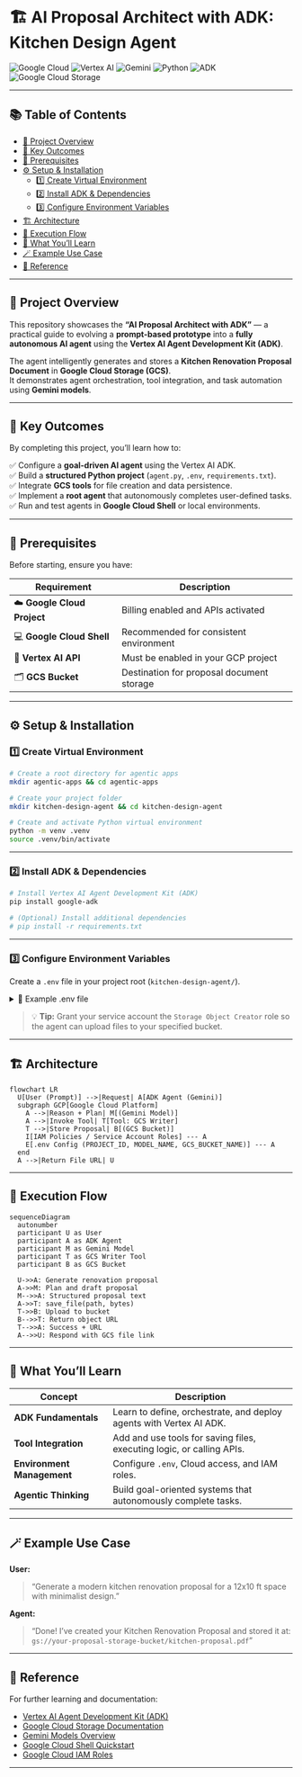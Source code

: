 # 🏗️ AI Proposal Architect with ADK: Kitchen Design Agent

![Google Cloud](https://img.shields.io/badge/Google%20Cloud-%234285F4.svg?style=for-the-badge&logo=google-cloud&logoColor=white)
![Vertex AI](https://img.shields.io/badge/Vertex%20AI-1E88E5?style=for-the-badge&logo=google&logoColor=white)
![Gemini](https://img.shields.io/badge/Gemini%20Model-4285F4?style=for-the-badge&logo=google&logoColor=white)
![Python](https://img.shields.io/badge/Python-3776AB?style=for-the-badge&logo=python&logoColor=white)
![ADK](https://img.shields.io/badge/Agent%20Development%20Kit-34A853?style=for-the-badge&logo=google&logoColor=white)
![Google Cloud Storage](https://img.shields.io/badge/Google%20Cloud%20Storage-0F9D58?style=for-the-badge&logo=google-cloud&logoColor=white)

---

## 📚 Table of Contents
- [🚀 Project Overview](#-project-overview)
- [🎯 Key Outcomes](#-key-outcomes)
- [🧰 Prerequisites](#-prerequisites)
- [⚙️ Setup & Installation](#️-setup--installation)
  - [1️⃣ Create Virtual Environment](#1️⃣-create-virtual-environment)
  - [2️⃣ Install ADK & Dependencies](#2️⃣-install-adk--dependencies)
  - [3️⃣ Configure Environment Variables](#3️⃣-configure-environment-variables)
- [🏗️ Architecture](#️-architecture)
- [🔁 Execution Flow](#-execution-flow)
- [🧠 What You’ll Learn](#-what-youll-learn)
- [🪄 Example Use Case](#-example-use-case)
- [🔗 Reference](#-reference)

---

## 🚀 Project Overview

This repository showcases the **“AI Proposal Architect with ADK”** — a practical guide to evolving a **prompt-based prototype** into a **fully autonomous AI agent** using the **Vertex AI Agent Development Kit (ADK)**.

The agent intelligently generates and stores a **Kitchen Renovation Proposal Document** in **Google Cloud Storage (GCS)**.  
It demonstrates agent orchestration, tool integration, and task automation using **Gemini models**.

---

## 🎯 Key Outcomes

By completing this project, you’ll learn how to:

✅ Configure a **goal-driven AI agent** using the Vertex AI ADK.  
✅ Build a **structured Python project** (`agent.py`, `.env`, `requirements.txt`).  
✅ Integrate **GCS tools** for file creation and data persistence.  
✅ Implement a **root agent** that autonomously completes user-defined tasks.  
✅ Run and test agents in **Google Cloud Shell** or local environments.  

---

## 🧰 Prerequisites

Before starting, ensure you have:

| Requirement | Description |
|--------------|-------------|
| ☁️ **Google Cloud Project** | Billing enabled and APIs activated |
| 💻 **Google Cloud Shell** | Recommended for consistent environment |
| 🤖 **Vertex AI API** | Must be enabled in your GCP project |
| 🗂️ **GCS Bucket** | Destination for proposal document storage |

---

## ⚙️ Setup & Installation

### 1️⃣ Create Virtual Environment
```bash
# Create a root directory for agentic apps
mkdir agentic-apps && cd agentic-apps

# Create your project folder
mkdir kitchen-design-agent && cd kitchen-design-agent

# Create and activate Python virtual environment
python -m venv .venv
source .venv/bin/activate
```

---

### 2️⃣ Install ADK & Dependencies

```bash
# Install Vertex AI Agent Development Kit (ADK)
pip install google-adk

# (Optional) Install additional dependencies
# pip install -r requirements.txt
```

---

### 3️⃣ Configure Environment Variables

Create a `.env` file in your project root (`kitchen-design-agent/`).

<details>
<summary>📄 Example .env file</summary>

```bash
# --- Google Cloud Configuration ---
PROJECT_ID="your-gcp-project-id"

# --- Agent / Model Configuration ---
MODEL_NAME="gemini-2.5-flash"

# --- Tool Configuration (GCS Storage Tool) ---
GCS_BUCKET_NAME="your-proposal-storage-bucket"
```

</details>

> 💡 **Tip:** Grant your service account the `Storage Object Creator` role
> so the agent can upload files to your specified bucket.

---

## 🏗️ Architecture

```mermaid
flowchart LR
  U[User (Prompt)] -->|Request| A[ADK Agent (Gemini)]
  subgraph GCP[Google Cloud Platform]
    A -->|Reason + Plan| M[(Gemini Model)]
    A -->|Invoke Tool| T[Tool: GCS Writer]
    T -->|Store Proposal| B[(GCS Bucket)]
    I[IAM Policies / Service Account Roles] --- A
    E[.env Config (PROJECT_ID, MODEL_NAME, GCS_BUCKET_NAME)] --- A
  end
  A -->|Return File URL| U
```

---

## 🔁 Execution Flow

```mermaid
sequenceDiagram
  autonumber
  participant U as User
  participant A as ADK Agent
  participant M as Gemini Model
  participant T as GCS Writer Tool
  participant B as GCS Bucket

  U->>A: Generate renovation proposal
  A->>M: Plan and draft proposal
  M-->>A: Structured proposal text
  A->>T: save_file(path, bytes)
  T->>B: Upload to bucket
  B-->>T: Return object URL
  T-->>A: Success + URL
  A-->>U: Respond with GCS file link

```

---

## 🧠 What You’ll Learn

| Concept                    | Description                                                           |
| -------------------------- | --------------------------------------------------------------------- |
| **ADK Fundamentals**       | Learn to define, orchestrate, and deploy agents with Vertex AI ADK.   |
| **Tool Integration**       | Add and use tools for saving files, executing logic, or calling APIs. |
| **Environment Management** | Configure `.env`, Cloud access, and IAM roles.                        |
| **Agentic Thinking**       | Build goal-oriented systems that autonomously complete tasks.         |

---

## 🪄 Example Use Case

**User:**

> “Generate a modern kitchen renovation proposal for a 12x10 ft space with minimalist design.”

**Agent:**

> “Done! I’ve created your Kitchen Renovation Proposal and stored it at:
> `gs://your-proposal-storage-bucket/kitchen-proposal.pdf`”

---

## 🔗 Reference

For further learning and documentation:

* [Vertex AI Agent Development Kit (ADK)](https://cloud.google.com/vertex-ai/docs/agents/overview)
* [Google Cloud Storage Documentation](https://cloud.google.com/storage/docs)
* [Gemini Models Overview](https://deepmind.google/technologies/gemini/)
* [Google Cloud Shell Quickstart](https://cloud.google.com/shell/docs/quickstart)
* [Google Cloud IAM Roles](https://cloud.google.com/iam/docs/understanding-roles)

---


